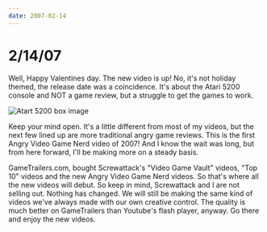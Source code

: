 ```yaml
---
date: 2007-02-14
---
```

# 2/14/07

Well, Happy Valentines day. The new video is up! No, it's not holiday themed, the release date was a coincidence. It's about the Atari 5200 console and NOT a game review, but a struggle to get the games to work.

![Atart 5200 box image](https://i.imgur.com/owQvuAp.jpg)

Keep your mind open. It's a little different from most of my videos, but the next few lined up are more traditional angry game reviews. This is the first Angry Video Game Nerd video of 2007! And I know the wait was long, but from here forward, I'll be making more on a steady basis.

GameTrailers.com, bought Screwattack's "Video Game Vault" videos, "Top 10" videos and the new Angry Video Game Nerd videos. So that's where all the new videos will debut. So keep in mind, Screwattack and I are not selling out. Nothing has changed. We will still be making the same kind of videos we've always made with our own creative control. The quality is much better on GameTrailers than Youtube's flash player, anyway. Go there and enjoy the new videos.